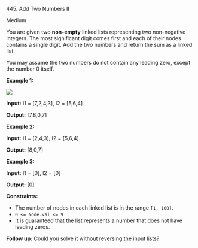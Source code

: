 445\. Add Two Numbers II

Medium

You are given two **non-empty** linked lists representing two non-negative integers. The most significant digit comes first and each of their nodes contains a single digit. Add the two numbers and return the sum as a linked list.

You may assume the two numbers do not contain any leading zero, except the number 0 itself.

**Example 1:**

![](https://leetcode-in-java.github.io/src/main/java/g0401_0500/s0445_add_two_numbers_ii/sumii-linked-list.jpg)

**Input:** l1 = [7,2,4,3], l2 = [5,6,4]

**Output:** [7,8,0,7] 

**Example 2:**

**Input:** l1 = [2,4,3], l2 = [5,6,4]

**Output:** [8,0,7] 

**Example 3:**

**Input:** l1 = [0], l2 = [0]

**Output:** [0] 

**Constraints:**

*   The number of nodes in each linked list is in the range `[1, 100]`.
*   `0 <= Node.val <= 9`
*   It is guaranteed that the list represents a number that does not have leading zeros.

**Follow up:** Could you solve it without reversing the input lists?
